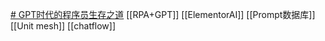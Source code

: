 [# GPT时代的程序员生存之道](https://mp.weixin.qq.com/s/qr5YBS9LUzmWmH8Fg7vQdQ)
[[RPA+GPT]]
[[ElementorAI]]
[[Prompt数据库]]
[[Unit mesh]]
[[chatflow]]
